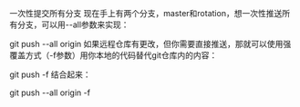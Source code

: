 一次性提交所有分支
现在手上有两个分支，master和rotation，想一次性推送所有分支，可以用--all参数来实现：

git push --all origin
如果远程仓库有更改，但你需要直接推送，那就可以使用强覆盖方式（-f参数）用你本地的代码替代git仓库内的内容：

git push -f
结合起来：

git push --all origin -f
